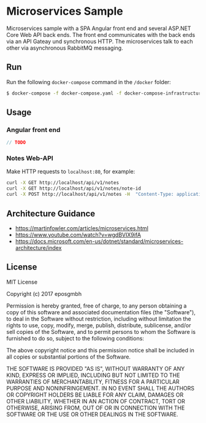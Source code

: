 # Microservices Sample

Microservices sample with a SPA Angular front end and several ASP.NET Core Web API back ends. The front end communicates with the back ends via an API Gateay und synchronous HTTP. The microservices talk to each other via asynchronous RabbitMQ messaging.

## Run

Run the following ```docker-compose``` command in the ```/docker``` folder:

```bash
$ docker-compose -f docker-compose.yaml -f docker-compose-infrastructure.yaml up --build
```

## Usage

### Angular front end

```ts
// TODO
```

### Notes Web-API

Make HTTP requests to ```localhost:80```, for example:

```bash
curl -X GET http://localhost/api/v1/notes
curl -X GET http://localhost/api/v1/notes/note-id
curl -X POST http://localhost/api/v1/notes -H  "Content-Type: application/json" -d '{  "id": "3232-dds-32",  "text": "This is a text.",  "author": "Jan Bohlen" }'

```

## Architecture Guidance

- https://martinfowler.com/articles/microservices.html
- https://www.youtube.com/watch?v=wgdBVIX9ifA
- https://docs.microsoft.com/en-us/dotnet/standard/microservices-architecture/index

## License

MIT License

Copyright (c) 2017 eposgmbh

Permission is hereby granted, free of charge, to any person obtaining a copy
of this software and associated documentation files (the "Software"), to deal
in the Software without restriction, including without limitation the rights
to use, copy, modify, merge, publish, distribute, sublicense, and/or sell
copies of the Software, and to permit persons to whom the Software is
furnished to do so, subject to the following conditions:

The above copyright notice and this permission notice shall be included in all
copies or substantial portions of the Software.

THE SOFTWARE IS PROVIDED "AS IS", WITHOUT WARRANTY OF ANY KIND, EXPRESS OR
IMPLIED, INCLUDING BUT NOT LIMITED TO THE WARRANTIES OF MERCHANTABILITY,
FITNESS FOR A PARTICULAR PURPOSE AND NONINFRINGEMENT. IN NO EVENT SHALL THE
AUTHORS OR COPYRIGHT HOLDERS BE LIABLE FOR ANY CLAIM, DAMAGES OR OTHER
LIABILITY, WHETHER IN AN ACTION OF CONTRACT, TORT OR OTHERWISE, ARISING FROM,
OUT OF OR IN CONNECTION WITH THE SOFTWARE OR THE USE OR OTHER DEALINGS IN THE
SOFTWARE.
